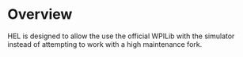 # Overview
HEL is designed to allow the use the official WPILib with the simulator instead of attempting to work with a high maintenance fork.
